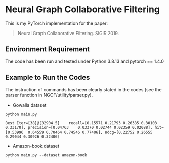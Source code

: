 # Neural Graph Collaborative Filtering
This is my PyTorch implementation for the paper:

> Neural Graph Collaborative Filtering. SIGIR 2019.


## Environment Requirement
The code has been run and tested under Python 3.8.13 and pytorch == 1.4.0


## Example to Run the Codes
The instruction of commands has been clearly stated in the codes (see the parser function in NGCF/utility/parser.py).
* Gowalla dataset
```
python main.py
```

```
Best Iter=[38]@[32904.5]	recall=[0.15571	0.21793	0.26385	0.30103	0.33170], precision=[0.04763	0.03370	0.02744	0.02359	0.02088], hit=[0.53996	0.64559	0.70464	0.74546	0.77406], ndcg=[0.22752	0.26555	0.29044	0.30926	0.32406]
```


* Amazon-book dataset
```
python main.py --dataset amazon-book
```